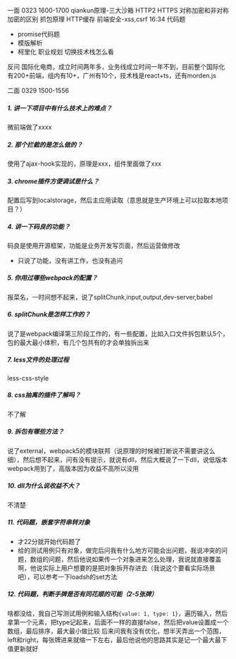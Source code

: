 一面 0323 1600-1700
qiankun原理-三大沙箱 
HTTP2
HTTPS
对称加密和非对称加密的区别
抓包原理
HTTP缓存
前端安全-xss,csrf
16:34
代码题
  - promise代码题
  - 模版解析
  - 柯里化
职业规划
切换技术栈怎么看

反问
国际化电商，成立时间两年多，业务线成立时间一年不到，目前整个国际化有200+前端，组内有10+，广州有10个，技术栈是react+ts，还有morden.js

二面 0329 1500-1556
##### 1. 讲一下项目中有什么技术上的难点？
微前端做了xxxx
##### 2. 那个拦截的是怎么做的？
使用了ajax-hook实现的，原理是xxx，组件里面做了xxx
##### 3. chrome插件方便调试是什么？
配置后写到localstorage，然后主应用读取（意思就是生产环境上可以拉取本地项目？）
##### 4. 讲一下码良的功能？
码良是使用开源框架，功能是业务开发写页面，然后运营做修改
- 只说了功能，没有讲工作，也没有追问
##### 5. 你用过哪些webpack的配置？
报菜名，一时间想不起来，说了splitChunk,input,output,dev-server,babel
##### 6. splitChunk是怎样工作的？
说了是webpack编译第三阶段工作的，有一些配置，比如入口文件拆包默认5个，包的最大最小体积，有几个包共有的才会单独拆出来
##### 7. less文件的处理过程
less-css-style
##### 8. css抽离的插件了解吗？
不了解
##### 9. 拆包有哪些方法？
说了external，webpack5的模块联邦（说原理的时候被打断说不需要讲这么细），然后想不起来，问有没有提示，就说有dll，然后大概说了一下dll，说低版本webpack用到了，高版本因为收益不高所以没用
##### 10. dll为什么说收益不大？
不清楚
##### 11. 代码题，嵌套字符串转对象
- 才22分就开始代码题了
- 给的测试用例只有对象，做完后问我有什么地方可能会出问题，我说冲突的问题，数组的问题，然后他说如果传一个对象进来怎么处理，我说就直接覆盖啊，他说实际上用户想要的是把对象拆开存进去（我说这个要看实际场景吧），可以参考一下loadsh的set方法
##### 12. 代码题，判断手牌是否有同花顺的可能（2-5张牌）
啥都没给，我自己写测试用例和输入结构`{value: 1, type: 1}`，遍历输入，然后拿第一个元素，把type记起来，后面不一样的直接false，然后把value设置成一个数组，最后排序，最大最小做比较
后来问我有没有优化，想半天弄出一个范围，left和right，每张牌进来就缩一下左右，最后他说他的思路其实是记一个最大最下值更新就好

